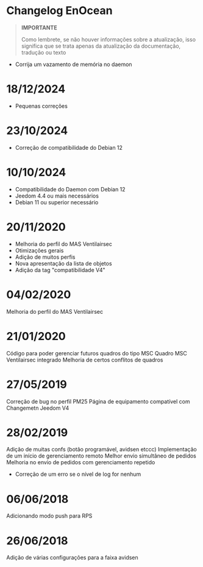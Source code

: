 # Changelog EnOcean

>**IMPORTANTE**
>
>Como lembrete, se não houver informações sobre a atualização, isso significa que se trata apenas da atualização da documentação, tradução ou texto

- Corrija um vazamento de memória no daemon

# 18/12/2024

- Pequenas correções

# 23/10/2024

- Correção de compatibilidade do Debian 12

# 10/10/2024

- Compatibilidade do Daemon com Debian 12
- Jeedom 4.4 ou mais necessários
- Debian 11 ou superior necessário

# 20/11/2020

- Melhoria do perfil do MAS Ventilairsec
- Otimizações gerais
- Adição de muitos perfis
- Nova apresentação da lista de objetos
- Adição da tag "compatibilidade V4"

# 04/02/2020

Melhoria do perfil do MAS Ventilairsec

# 21/01/2020

Código para poder gerenciar futuros quadros do tipo MSC
Quadro MSC Ventilairsec integrado
Melhoria de certos conflitos de quadros

# 27/05/2019

Correção de bug no perfil PM25
Página de equipamento compatível com Changemetn Jeedom V4

# 28/02/2019

Adição de muitas confs (botão programável, avidsen etccc)
Implementação de um início de gerenciamento remoto
Melhor envio simultâneo de pedidos
Melhoria no envio de pedidos com gerenciamento repetido

- Correção de um erro se o nível de log for nenhum

# 06/06/2018

Adicionando modo push para RPS

# 26/06/2018

Adição de várias configurações para a faixa avidsen
